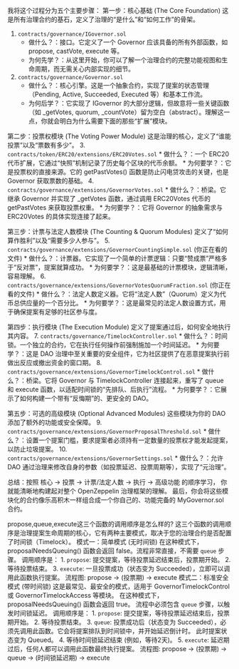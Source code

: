 我将这个过程分为五个主要步骤：
第一步：核心基础 (The Core Foundation)
    这是所有治理合约的基石，定义了治理的“是什么”和“如何工作”的骨架。
   1. `contracts/governance/IGovernor.sol`
       * 做什么？：接口。它定义了一个 Governor 应该具备的所有外部函数，如 propose, castVote, execute 等。
       * 为何先学？：从这里开始，你可以了解一个治理合约的完整功能视图和生命周期，而无需关心内部实现的细节。
   2. `contracts/governance/Governor.sol`
       * 做什么？：核心引擎。这是一个抽象合约，实现了提案的状态管理（Pending, Active, Succeeded, Executed 等）和基本工作流。
       * 为何后学？：它实现了 IGovernor 的大部分逻辑，但故意将一些关键函数（如 _getVotes, quorum, 
         _countVote）留为空白（abstract）。理解这一点，你就会明白为什么需要下面的那些“扩展”模块。

第二步：投票权模块 (The Voting Power Module)
    这是治理的核心，定义了“谁能投票”以及“票数有多少”。
   3. `contracts/token/ERC20/extensions/ERC20Votes.sol`
       * 做什么？：一个 ERC20 代币扩展，它通过“快照”机制记录了历史每个区块的代币余额。
       * 为何要学？：它是投票权的直接来源。它的 getPastVotes() 函数是防止闪电贷攻击的关键，也是 Governor 获取票数的基础。
   4. `contracts/governance/extensions/GovernorVotes.sol`
       * 做什么？：桥梁。它继承 Governor 并实现了 _getVotes 函数，通过调用 ERC20Votes 代币的 getPastVotes 来获取投票权重。
       * 为何要学？：它将 Governor 的抽象需求与 ERC20Votes 的具体实现连接了起来。

第三步：计票与法定人数模块 (The Counting & Quorum Modules)
    定义了“如何算作胜利”以及“需要多少人参与”。
   5. `contracts/governance/extensions/GovernorCountingSimple.sol` (你正在看的文件)
       * 做什么？：计票器。它实现了一个简单的计票逻辑：只要“赞成票”严格多于“反对票”，提案就算成功。
       * 为何要学？：这是最基础的计票模块，逻辑清晰，容易理解。
   6. `contracts/governance/extensions/GovernorVotesQuorumFraction.sol` (你正在看的文件)
       * 做什么？：法定人数定义器。它将“法定人数”（Quorum）定义为代币总供应量的一个百分比。
       * 为何要学？：这是最常见的法定人数设置方式，用于确保提案有足够的社区参与度。

第四步：执行模块 (The Execution Module)
  定义了提案通过后，如何安全地执行其内容。
   7. `contracts/governance/TimelockController.sol`
       * 做什么？：时间锁。一个独立的合约，它在执行任何操作前强制施加一个时间延迟。
       * 为何要学？：这是 DAO 治理中至关重要的安全组件，它为社区提供了在恶意提案执行前做出反应或撤出资金的窗口期。
   8. `contracts/governance/extensions/GovernorTimelockControl.sol`
       * 做什么？：桥梁。它将 Governor 与 TimelockController 连接起来，重写了 queue 和 execute 函数，以适配时间锁的“先排队、后执行”流程。
       * 为何要学？：它展示了如何构建一个带有“反悔期”的、更安全的 DAO。

第五步：可选的高级模块 (Optional Advanced Modules)
  这些模块为你的 DAO 添加了额外的功能或安全保障。
   9. `contracts/governance/extensions/GovernorProposalThreshold.sol`
       * 做什么？：设置一个提案门槛，要求提案者必须持有一定数量的投票权才能发起提案，以防止垃圾提案。
   10. `contracts/governance/extensions/GovernorSettings.sol`
       * 做什么？：允许 DAO 通过治理来修改自身的参数（如投票延迟、投票周期等），实现了“元治理”。

总结：按照 核心 -> 投票 -> 计票/法定人数 -> 执行 -> 高级功能 的顺序学习，
你就能清晰地构建起对整个 OpenZeppelin 治理框架的理解。
最后，你会将这些模块化的合约像乐高积木一样组合成一个你自己的、功能完备的 MyGovernor.sol 合约。



propose,queue,execute这三个函数的调用顺序是怎么样的? 
    这三个函数的调用顺序是治理提案生命周期的核心，它有两种主要模式，取决于您的治理合约是否配置了时间锁（Timelock）。
    模式一：简单模式 (无时间锁)
        在这种模式下，proposalNeedsQueuing() 函数会返回 false。流程非常直接，不需要 `queue` 步骤。
        调用顺序是：
            1. `propose`: 提交提案，等待投票延迟结束后，投票期开始。
            2. 等待投票结束。
            3. `execute`: 一旦投票成功（状态变为 Succeeded），立即可以调用此函数执行提案。
        流程图:
            propose → (投票期) → execute
    模式二：标准安全模式 (带时间锁)
        这是最常见、最安全的模式，适用于 GovernorTimelockControl 或 GovernorTimelockAccess 等模块。
            在这种模式下，proposalNeedsQueuing() 函数会返回 true。
        流程中必须包含 `queue` 步骤，以触发时间锁延迟。
        调用顺序是：
            1. `propose`: 提交提案，等待投票延迟结束后，投票期开始。
            2. 等待投票结束。
            3. `queue`: 投票成功后（状态变为 Succeeded），必须先调用此函数。它会将提案排队到时间锁中，并开始延迟倒计时。
                此时提案状态变为 Queued。
            4. 等待时间锁延迟结束 (例如，等待2天)。
            5. `execute`: 延迟期过后，任何人都可以调用此函数最终执行提案。
        流程图:
            propose → (投票期) → queue → (时间锁延迟期) → execute        
